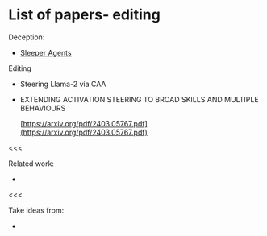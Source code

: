 # List of papers- editing

Deception:

- [Sleeper Agents](https://www.notion.so/Sleeper-Agents-247200c8dddf4fecbdee86e8a611bed2?pvs=21)

Editing

- Steering Llama-2 via CAA
- EXTENDING ACTIVATION STEERING TO BROAD SKILLS AND MULTIPLE BEHAVIOURS
    
    [https://arxiv.org/pdf/2403.05767.pdf](https://arxiv.org/pdf/2403.05767.pdf)
    

<<<

Related work:

- 

<<<

Take ideas from:

-